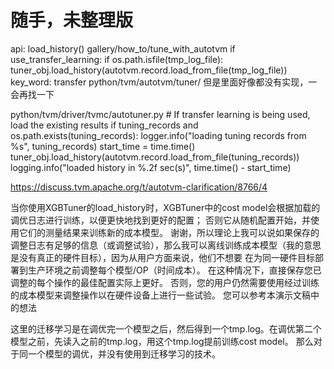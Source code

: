# 随手，未整理版

api: load_history()
gallery/how_to/tune_with_autotvm
        if use_transfer_learning:
            if os.path.isfile(tmp_log_file):
                tuner_obj.load_history(autotvm.record.load_from_file(tmp_log_file))
key_word: transfer
python/tvm/autotvm/tuner/
但是里面好像都没有实现，一会再找一下

python/tvm/driver/tvmc/autotuner.py
        # If transfer learning is being used, load the existing results
        if tuning_records and os.path.exists(tuning_records):
            logger.info("loading tuning records from %s", tuning_records)
            start_time = time.time()
            tuner_obj.load_history(autotvm.record.load_from_file(tuning_records))
            logging.info("loaded history in %.2f sec(s)", time.time() - start_time)

https://discuss.tvm.apache.org/t/autotvm-clarification/8766/4

当你使用XGBTuner的load_history时，XGBTuner中的cost model会根据加载的调优日志进行训练，以便更快地找到更好的配置； 否则它从随机配置开始，并使用它们的测量结果来训练新的成本模型。
谢谢，所以理论上我可以说如果保存的调整日志有足够的信息（或调整试验），那么我可以离线训练成本模型（我的意思是没有真正的硬件目标），因为从用户方面来说，他们不想要 在为同一硬件目标部署到生产环境之前调整每个模型/OP（时间成本）。
在这种情况下，直接保存您已调整的每个操作的最佳配置实际上更好。 否则，您的用户仍然需要使用经过训练的成本模型来调整操作以在硬件设备上进行一些试验。 您可以参考本演示文稿中的想法


这里的迁移学习是在调优完一个模型之后，然后得到一个tmp.log。在调优第二个模型之前，先读入之前的tmp.log，用这个tmp.log提前训练cost model。
那么对于同一个模型的调优，并没有使用到迁移学习的技术。

